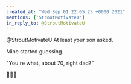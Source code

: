 ```yaml
---
created_at: "Wed Sep 01 22:05:25 +0000 2021"
mentions: ['StroutMotivateU']
in_reply_to: @StroutMotivateU
---
```


@StroutMotivateU At least your son asked.

Mine started guessing.

"You're what, about 70, right dad?"

🤣🤣🤣